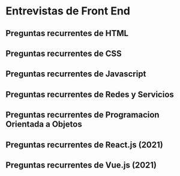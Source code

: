 # Entrevistas de Front End

## Preguntas recurrentes de HTML

## Preguntas recurrentes de CSS

## Preguntas recurrentes de Javascript

## Preguntas recurrentes de Redes y Servicios

## Preguntas recurrentes de Programacion Orientada a Objetos

## Preguntas recurrentes de React.js (2021)

## Preguntas recurrentes de Vue.js (2021)
